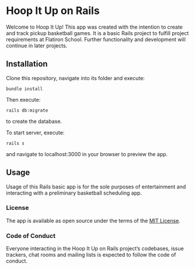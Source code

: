 # Hoop It Up on Rails

Welcome to Hoop It Up!  This app was created with the intention
to create and track pickup basketball games.  It is a basic Rails project to fulfill project requirements at Flatiron School. Further functionality and development will continue in later projects.

## Installation

Clone this repository, navigate into its folder and execute:

    bundle install

Then execute:

    rails db:migrate

to create the database.

To start server, execute:

    rails s

and navigate to localhost:3000 in your browser to preview the app.


## Usage

Usage of this Rails basic app is for the sole purposes of entertainment and interacting with
a preliminary basketball scheduling app.

### License

The app is available as open source under the terms of the [MIT License](https://opensource.org/licenses/MIT).

### Code of Conduct

Everyone interacting in the Hoop It Up on Rails project’s codebases, issue trackers, chat rooms and mailing lists is expected to follow the code of conduct.
